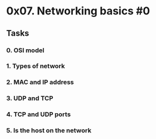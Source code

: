 # 0x07. Networking basics #0

## Tasks

### 0. OSI model

### 1. Types of network

### 2. MAC and IP address

### 3. UDP and TCP

### 4. TCP and UDP ports

### 5. Is the host on the network
